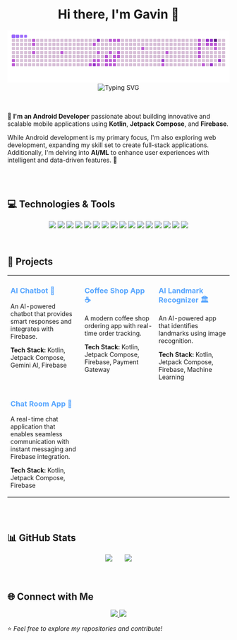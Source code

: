 <div align="center">
<h1>Hi there, I'm Gavin 👋</h1>
</div>

<picture>
  <source media="(prefers-color-scheme: dark)" srcset="https://raw.githubusercontent.com/gavin100305/gavin100305/manual-run-output/docker/github-contribution-grid-snake.gif">
  <source media="(prefers-color-scheme: light)" srcset="https://raw.githubusercontent.com/gavin100305/gavin100305/manual-run-output/docker/github-contribution-grid-snake.gif">
  <img alt="GitHub Contribution Snake" src="https://raw.githubusercontent.com/gavin100305/gavin100305/manual-run-output/docker/github-contribution-grid-snake.gif" />
</picture>


<div align="center">
  <img src="https://readme-typing-svg.herokuapp.com?font=Fira+Code&size=28&pause=1000&center=true&vCenter=true&width=500&lines=Android+Developer;AI/ML+Enthusiast;Problem+Solver" alt="Typing SVG" />
</div>
<br />
<br />

<div align="left">

🚀 **I'm an Android Developer** passionate about building innovative and scalable mobile applications using **Kotlin**, **Jetpack Compose**, and **Firebase**.

While Android development is my primary focus, I'm also exploring web development, expanding my skill set to create full-stack applications. Additionally, I'm delving into **AI/ML** to enhance user experiences with intelligent and data-driven features. 🚀

</div>
<br />
<br />

## 💻 Technologies & Tools  
<p align="center">
  <img src="https://img.shields.io/badge/-Kotlin-0095D5?style=for-the-badge&logo=kotlin&logoColor=white" />
  <img src="https://img.shields.io/badge/-Jetpack%20Compose-4285F4?style=for-the-badge&logo=android&logoColor=white" />
  <img src="https://img.shields.io/badge/-Firebase-FFCA28?style=for-the-badge&logo=firebase&logoColor=black" />
  <img src="https://img.shields.io/badge/-Android%20Studio-3DDC84?style=for-the-badge&logo=android-studio&logoColor=white" />
  
  <img src="https://img.shields.io/badge/-PostgreSQL-4169E1?style=for-the-badge&logo=postgresql&logoColor=white" />
  <img src="https://img.shields.io/badge/-MongoDB-47A248?style=for-the-badge&logo=mongodb&logoColor=white" />
  <img src="https://img.shields.io/badge/-SQL-4479A1?style=for-the-badge&logo=postgresql&logoColor=white" />

  <img src="https://img.shields.io/badge/-Python-3776AB?style=for-the-badge&logo=python&logoColor=white" />
  <img src="https://img.shields.io/badge/-Java-ED8B00?style=for-the-badge&logo=java&logoColor=white" />
  <img src="https://img.shields.io/badge/-C-00599C?style=for-the-badge&logo=c&logoColor=white" />
  <img src="https://img.shields.io/badge/-C++-00599C?style=for-the-badge&logo=cplusplus&logoColor=white" />

  <img src="https://img.shields.io/badge/-HTML-E34F26?style=for-the-badge&logo=html5&logoColor=white" />
  <img src="https://img.shields.io/badge/-CSS-1572B6?style=for-the-badge&logo=css3&logoColor=white" />
  <img src="https://img.shields.io/badge/-JavaScript-F7DF1E?style=for-the-badge&logo=javascript&logoColor=black" />
  <img src="https://img.shields.io/badge/-TailwindCSS-38B2AC?style=for-the-badge&logo=tailwind-css&logoColor=white" />

  <img src="https://img.shields.io/badge/-Git-F05032?style=for-the-badge&logo=git&logoColor=white" />
</p>

<br />

## 🚀 Projects  

<div align="left">
  <table>
    <tr>
      <td width="33%" align="left" valign="top">
        <h3><a href="https://github.com/gavin100305/ChatBot-Android-" style="color: #58a6ff; text-decoration: none; font-weight: bold;">AI Chatbot 🤖</a></h3>
        <p>An AI-powered chatbot that provides smart responses and integrates with Firebase.</p>
        <p><strong>Tech Stack:</strong> Kotlin, Jetpack Compose, Gemini AI, Firebase</p>
      </td>
      <td width="33%" align="left" valign="top">
        <h3><a href="https://github.com/gavin100305/coffeeShopApp" style="color: #58a6ff; text-decoration: none; font-weight: bold;">Coffee Shop App ☕</a></h3>
        <p>A modern coffee shop ordering app with real-time order tracking.</p>
        <p><strong>Tech Stack:</strong> Kotlin, Jetpack Compose, Firebase, Payment Gateway</p>
      </td>
      <td width="33%" align="left" valign="top">
        <h3><a href="https://github.com/gavin100305/Ai-Landmark-recognizer" style="color: #58a6ff; text-decoration: none; font-weight: bold;">AI Landmark Recognizer 🏛️</a></h3>
        <p>An AI-powered app that identifies landmarks using image recognition.</p>
        <p><strong>Tech Stack:</strong> Kotlin, Jetpack Compose, Firebase, Machine Learning</p>
      </td>
    </tr>
    <tr>
      <td width="33%" align="left" valign="top">
        <h3><a href="https://github.com/gavin100305/ChatRoomApp" style="color: #58a6ff; text-decoration: none; font-weight: bold;">Chat Room App 💬</a></h3>
        <p>A real-time chat application that enables seamless communication with instant messaging and Firebase integration.</p>
        <p><strong>Tech Stack:</strong> Kotlin, Jetpack Compose, Firebase</p>
      </td>
    </tr>
  </table>
</div>

<br />
<br />

## 📊 GitHub Stats  

<div align="center">
  <img height="180em" src="https://github-readme-stats-git-masterrstaa-rickstaa.vercel.app/api?username=gavin100305&show_icons=true&theme=radical&cache_seconds=1800" />
  &nbsp;&nbsp;&nbsp;&nbsp;&nbsp;
  <img height="180em" src="https://github-readme-stats-git-masterrstaa-rickstaa.vercel.app/api/top-langs/?username=gavin100305&layout=compact&theme=radical&cache_seconds=1800" />
</div>

<br />
<br />

## 🌐 Connect with Me  
<p align="center">
  <a href="https://www.linkedin.com/in/gavin-soares-a2a54728b/">
    <img src="https://img.shields.io/badge/-LinkedIn-0077B5?style=for-the-badge&logo=linkedin&logoColor=white" />
  </a>
  <a href="mailto:gavinsoares200510@gmail.com">
    <img src="https://img.shields.io/badge/-Email-D14836?style=for-the-badge&logo=gmail&logoColor=white" />
  </a>
</p>

⭐ _Feel free to explore my repositories and contribute!_
